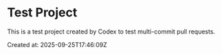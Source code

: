 # Test Project

This is a test project created by Codex to test multi-commit pull requests.

Created at: 2025-09-25T17:46:09Z
